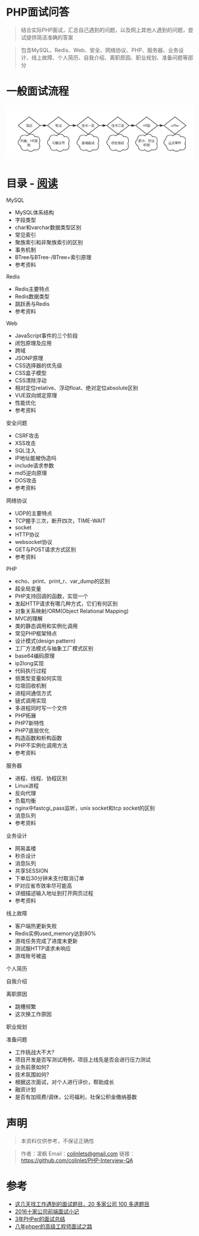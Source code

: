 # PHP面试问答

> 结合实际PHP面试，汇总自己遇到的问题，以及网上其他人遇到的问题，尝试提供简洁准确的答案

> 包含MySQL、Redis、Web、安全、网络协议、PHP、服务器、业务设计、线上故障、个人简历、自我介绍、离职原因、职业规划、准备问题等部分

# 一般面试流程

![面试流程](./assets/interview.png)

# 目录 - [阅读](./PHP-Interview-QA.md)

MySQL

- MySQL体系结构
- 字段类型
- char和varchar数据类型区别
- 常见索引
- 聚族索引和非聚族索引的区别
- 事务机制
- BTree与BTree-/BTree+索引原理
- 参考资料

Redis

- Redis主要特点
- Redis数据类型
- 跳跃表与Redis
- 参考资料

Web

- JavaScript事件的三个阶段
- 闭包原理及应用
- 跨域
- JSONP原理
- CSS选择器的优先级
- CSS盒子模型
- CSS清除浮动
- 相对定位relative、浮动float、绝对定位absolute区别
- VUE双向绑定原理
- 性能优化
- 参考资料

安全问题

- CSRF攻击
- XSS攻击
- SQL注入
- IP地址能被伪造吗
- include请求参数
- md5逆向原理
- DOS攻击
- 参考资料

网络协议

- UDP的主要特点
- TCP握手三次，断开四次，TIME-WAIT
- socket
- HTTP协议
- websocket协议
- GET与POST请求方式区别
- 参考资料

PHP

- echo、print、print_r、var_dump的区别
- 超全局变量
- PHP支持回调的函数，实现一个
- 发起HTTP请求有哪几种方式，它们有何区别
- 对象关系映射/ORM(Object Relational Mapping)
- MVC的理解
- 类的静态调用和实例化调用
- 常见PHP框架特点
- 设计模式(design pattern)
- 工厂方法模式与抽象工厂模式区别
- base64编码原理
- ip2long实现
- 代码执行过程
- 弱类型变量如何实现
- 垃圾回收机制
- 进程间通信方式
- 链式调用实现
- 多进程同时写一个文件
- PHP拓展
- PHP7新特性
- PHP7底层优化
- 构造函数和析构函数
- PHP不实例化调用方法
- 参考资料

服务器

- 进程、线程、协程区别
- Linux进程
- 反向代理
- 负载均衡
- nginx中fastcgi_pass监听，unix socket和tcp socket的区别
- 消息队列
- 参考资料

业务设计

- 网易盖楼
- 秒杀设计
- 消息队列
- 共享SESSION
- 下单后30分钟未支付取消订单
- IP对应省市效率尽可能高
- 详细描述输入地址到打开网页过程
- 参考资料

线上故障

- 客户端热更新失败
- Redis实例used_memory达到80%
- 游戏任务完成了进度未更新
- 测试服HTTP请求未响应
- 游戏账号被盗

个人简历

自我介绍

离职原因

- 跳槽频繁
- 这次换工作原因

职业规划

准备问题

- 工作挑战大不大?
- 项目开发是否写测试用例，项目上线先是否会进行压力测试
- 业务前景如何?
- 技术氛围如何?
- 根据这次面试，对个人进行评价，帮助成长
- 融资计划
- 是否有加班费/调休，公司福利，社保公积金缴纳基数

# 声明

> 本资料仅供参考，不保证正确性

> 作者：凌枫 Email：colinlets@gmail.com 链接：https://github.com/colinlet/PHP-Interview-QA

# 参考

- [这几天找工作遇到的面试题目，20 多家公司 100 多道题目](https://laravel-china.org/articles/9983/over-the-past-few-days-i-have-interviewed-100-topics-for-more-than-20-companies)
- [2016十家公司前端面试小记](http://www.cnblogs.com/xxcanghai/p/5205998.html)
- [3年PHPer的面试总结](https://juejin.im/post/59c8f4d55188257e8f03ab80)
- [八年phper的高级工程师面试之路](https://zhuanlan.zhihu.com/p/27493130)
